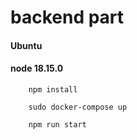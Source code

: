 # backend part 
#### Ubuntu
#### node 18.15.0
```
    npm install
```
```
    sudo docker-compose up
```
```
    npm run start
```
